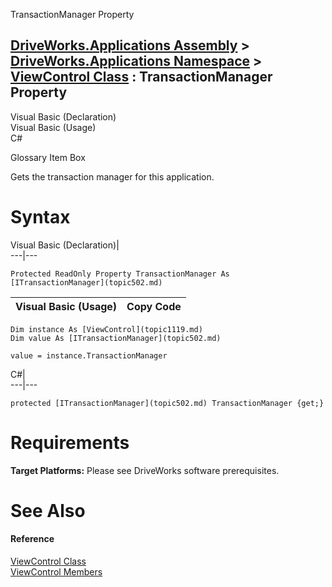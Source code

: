 TransactionManager Property   
  
[DriveWorks.Applications Assembly](topic13.md) > [DriveWorks.Applications Namespace](topic16.md) > [ViewControl Class](topic1119.md) : TransactionManager Property  
---  
  
Visual Basic (Declaration)    
Visual Basic (Usage)    
C# 

Glossary Item Box

Gets the transaction manager for this application. 

# Syntax

Visual Basic (Declaration)|   
---|---  
      
    
    Protected ReadOnly Property TransactionManager As [ITransactionManager](topic502.md)  
  
Visual Basic (Usage)| Copy Code  
---|---  
      
    
    Dim instance As [ViewControl](topic1119.md)
    Dim value As [ITransactionManager](topic502.md)
     
    value = instance.TransactionManager  
  
C#|   
---|---  
      
    
    protected [ITransactionManager](topic502.md) TransactionManager {get;}  
  
# Requirements

**Target Platforms:** Please see DriveWorks software prerequisites.

# See Also

#### Reference

[ViewControl Class](topic1119.md)   
[ViewControl Members](topic1120.md)



